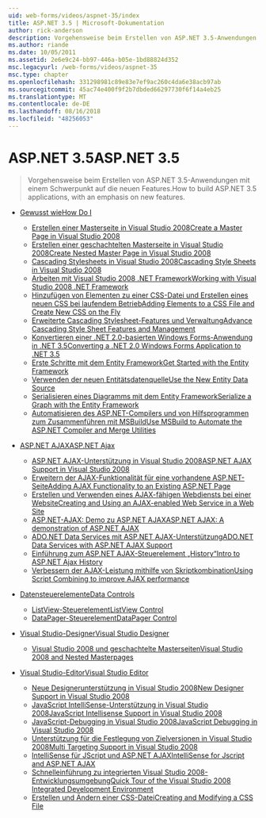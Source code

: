 ```yaml
---
uid: web-forms/videos/aspnet-35/index
title: ASP.NET 3.5 | Microsoft-Dokumentation
author: rick-anderson
description: Vorgehensweise beim Erstellen von ASP.NET 3.5-Anwendungen mit einem Schwerpunkt auf die neuen Features.
ms.author: riande
ms.date: 10/05/2011
ms.assetid: 2e6e9c24-bb97-446a-b05e-1bd88824d352
msc.legacyurl: /web-forms/videos/aspnet-35
msc.type: chapter
ms.openlocfilehash: 331298981c89e83e7ef9ac260c4da6e38acb97ab
ms.sourcegitcommit: 45ac74e400f9f2b7dbded66297730f6f14a4eb25
ms.translationtype: MT
ms.contentlocale: de-DE
ms.lasthandoff: 08/16/2018
ms.locfileid: "48256053"
---
```

<a name="aspnet-35"></a><span data-ttu-id="d41c8-103">ASP.NET 3.5</span><span class="sxs-lookup"><span data-stu-id="d41c8-103">ASP.NET 3.5</span></span>
====================
> <span data-ttu-id="d41c8-104">Vorgehensweise beim Erstellen von ASP.NET 3.5-Anwendungen mit einem Schwerpunkt auf die neuen Features.</span><span class="sxs-lookup"><span data-stu-id="d41c8-104">How to build ASP.NET 3.5 applications, with an emphasis on new features.</span></span>


- [<span data-ttu-id="d41c8-105">Gewusst wie</span><span class="sxs-lookup"><span data-stu-id="d41c8-105">How Do I</span></span>](how-do-i/index.md)

    - [<span data-ttu-id="d41c8-106">Erstellen einer Masterseite in Visual Studio 2008</span><span class="sxs-lookup"><span data-stu-id="d41c8-106">Create a Master Page in Visual Studio 2008</span></span>](how-do-i/how-do-i-create-a-master-page-in-visual-studio-2008.md)
    - [<span data-ttu-id="d41c8-107">Erstellen einer geschachtelten Masterseite in Visual Studio 2008</span><span class="sxs-lookup"><span data-stu-id="d41c8-107">Create Nested Master Page in Visual Studio 2008</span></span>](how-do-i/how-do-i-create-nested-master-page-in-visual-studio-2008.md)
    - [<span data-ttu-id="d41c8-108">Cascading Stylesheets in Visual Studio 2008</span><span class="sxs-lookup"><span data-stu-id="d41c8-108">Cascading Style Sheets in Visual Studio 2008</span></span>](how-do-i/how-do-i-cascading-style-sheets-in-visual-studio-2008.md)
    - [<span data-ttu-id="d41c8-109">Arbeiten mit Visual Studio 2008 .NET Framework</span><span class="sxs-lookup"><span data-stu-id="d41c8-109">Working with Visual Studio 2008 .NET Framework</span></span>](how-do-i/how-do-i-working-with-visual-studio-2008-net-framework.md)
    - [<span data-ttu-id="d41c8-110">Hinzufügen von Elementen zu einer CSS-Datei und Erstellen eines neuen CSS bei laufendem Betrieb</span><span class="sxs-lookup"><span data-stu-id="d41c8-110">Adding Elements to a CSS File and Create New CSS on the Fly</span></span>](how-do-i/how-do-i-adding-elements-to-a-css-file-and-create-new-css-on-the-fly.md)
    - [<span data-ttu-id="d41c8-111">Erweiterte Cascading Stylesheet-Features und Verwaltung</span><span class="sxs-lookup"><span data-stu-id="d41c8-111">Advance Cascading Style Sheet Features and Management</span></span>](how-do-i/how-do-i-advance-cascading-style-sheet-features-and-management.md)
    - [<span data-ttu-id="d41c8-112">Konvertieren einer .NET 2.0-basierten Windows Forms-Anwendung in .NET 3.5</span><span class="sxs-lookup"><span data-stu-id="d41c8-112">Converting a .NET 2.0 Windows Forms Application to .NET 3.5</span></span>](how-do-i/how-do-i-converting-a-net-20-windows-forms-application-to-net-35.md)
    - [<span data-ttu-id="d41c8-113">Erste Schritte mit dem Entity Framework</span><span class="sxs-lookup"><span data-stu-id="d41c8-113">Get Started with the Entity Framework</span></span>](how-do-i/how-do-i-get-started-with-the-entity-framework.md)
    - [<span data-ttu-id="d41c8-114">Verwenden der neuen Entitätsdatenquelle</span><span class="sxs-lookup"><span data-stu-id="d41c8-114">Use the New Entity Data Source</span></span>](how-do-i/how-do-i-use-the-new-entity-data-source.md)
    - [<span data-ttu-id="d41c8-115">Serialisieren eines Diagramms mit dem Entity Framework</span><span class="sxs-lookup"><span data-stu-id="d41c8-115">Serialize a Graph with the Entity Framework</span></span>](how-do-i/how-do-i-serialize-a-graph-with-the-entity-framework.md)
    - [<span data-ttu-id="d41c8-116">Automatisieren des ASP.NET-Compilers und von Hilfsprogrammen zum Zusammenführen mit MSBuild</span><span class="sxs-lookup"><span data-stu-id="d41c8-116">Use MSBuild to Automate the ASP.NET Compiler and Merge Utilities</span></span>](how-do-i/how-do-i-use-msbuild-to-automate-the-aspnet-compiler-and-merge-utilities.md)
- [<span data-ttu-id="d41c8-117">ASP.NET AJAX</span><span class="sxs-lookup"><span data-stu-id="d41c8-117">ASP.NET Ajax</span></span>](aspnet-ajax/index.md)

    - [<span data-ttu-id="d41c8-118">ASP.NET AJAX-Unterstützung in Visual Studio 2008</span><span class="sxs-lookup"><span data-stu-id="d41c8-118">ASP.NET AJAX Support in Visual Studio 2008</span></span>](aspnet-ajax/aspnet-ajax-support-in-visual-studio-2008.md)
    - [<span data-ttu-id="d41c8-119">Erweitern der AJAX-Funktionalität für eine vorhandene ASP.NET-Seite</span><span class="sxs-lookup"><span data-stu-id="d41c8-119">Adding AJAX Functionality to an Existing ASP.NET Page</span></span>](aspnet-ajax/adding-ajax-functionality-to-an-existing-aspnet-page.md)
    - [<span data-ttu-id="d41c8-120">Erstellen und Verwenden eines AJAX-fähigen Webdiensts bei einer Website</span><span class="sxs-lookup"><span data-stu-id="d41c8-120">Creating and Using an AJAX-enabled Web Service in a Web Site</span></span>](aspnet-ajax/creating-and-using-an-ajax-enabled-web-service-in-a-web-site.md)
    - [<span data-ttu-id="d41c8-121">ASP.NET-AJAX: Demo zu ASP.NET AJAX</span><span class="sxs-lookup"><span data-stu-id="d41c8-121">ASP.NET AJAX: A demonstration of ASP.NET AJAX</span></span>](aspnet-ajax/aspnet-ajax-a-demonstration-of-aspnet-ajax.md)
    - [<span data-ttu-id="d41c8-122">ADO.NET Data Services mit ASP.NET AJAX-Unterstützung</span><span class="sxs-lookup"><span data-stu-id="d41c8-122">ADO.NET Data Services with ASP.NET AJAX Support</span></span>](aspnet-ajax/adonet-data-services-with-aspnet-ajax-support.md)
    - [<span data-ttu-id="d41c8-123">Einführung zum ASP.NET AJAX-Steuerelement „History“</span><span class="sxs-lookup"><span data-stu-id="d41c8-123">Intro to ASP.NET Ajax History</span></span>](aspnet-ajax/introduction-to-aspnet-ajax-history.md)
    - [<span data-ttu-id="d41c8-124">Verbessern der AJAX-Leistung mithilfe von Skriptkombination</span><span class="sxs-lookup"><span data-stu-id="d41c8-124">Using Script Combining to improve AJAX performance</span></span>](aspnet-ajax/using-script-combining-to-improve-ajax-performance.md)
- [<span data-ttu-id="d41c8-125">Datensteuerelemente</span><span class="sxs-lookup"><span data-stu-id="d41c8-125">Data Controls</span></span>](data-controls/index.md)

    - [<span data-ttu-id="d41c8-126">ListView-Steuerelement</span><span class="sxs-lookup"><span data-stu-id="d41c8-126">ListView Control</span></span>](data-controls/the-listview-control.md)
    - [<span data-ttu-id="d41c8-127">DataPager-Steuerelement</span><span class="sxs-lookup"><span data-stu-id="d41c8-127">DataPager Control</span></span>](data-controls/the-datapager-control.md)
- [<span data-ttu-id="d41c8-128">Visual Studio-Designer</span><span class="sxs-lookup"><span data-stu-id="d41c8-128">Visual Studio Designer</span></span>](visual-studio-designer/index.md)

    - [<span data-ttu-id="d41c8-129">Visual Studio 2008 und geschachtelte Masterseiten</span><span class="sxs-lookup"><span data-stu-id="d41c8-129">Visual Studio 2008 and Nested Masterpages</span></span>](visual-studio-designer/visual-studio-2008-and-nested-masterpages.md)
- [<span data-ttu-id="d41c8-130">Visual Studio-Editor</span><span class="sxs-lookup"><span data-stu-id="d41c8-130">Visual Studio Editor</span></span>](visual-studio-editor/index.md)

    - [<span data-ttu-id="d41c8-131">Neue Designerunterstützung in Visual Studio 2008</span><span class="sxs-lookup"><span data-stu-id="d41c8-131">New Designer Support in Visual Studio 2008</span></span>](visual-studio-editor/new-designer-support-in-visual-studio-2008.md)
    - [<span data-ttu-id="d41c8-132">JavaScript IntelliSense-Unterstützung in Visual Studio 2008</span><span class="sxs-lookup"><span data-stu-id="d41c8-132">JavaScript Intellisense Support in Visual Studio 2008</span></span>](visual-studio-editor/javascript-intellisense-support-in-visual-studio-2008.md)
    - [<span data-ttu-id="d41c8-133">JavaScript-Debugging in Visual Studio 2008</span><span class="sxs-lookup"><span data-stu-id="d41c8-133">JavaScript Debugging in Visual Studio 2008</span></span>](visual-studio-editor/javascript-debugging-in-visual-studio-2008.md)
    - [<span data-ttu-id="d41c8-134">Unterstützung für die Festlegung von Zielversionen in Visual Studio 2008</span><span class="sxs-lookup"><span data-stu-id="d41c8-134">Multi Targeting Support in Visual Studio 2008</span></span>](visual-studio-editor/multi-targeting-support-in-visual-studio-2008.md)
    - [<span data-ttu-id="d41c8-135">IntelliSense für JScript und ASP.NET AJAX</span><span class="sxs-lookup"><span data-stu-id="d41c8-135">IntelliSense for Jscript and ASP.NET AJAX</span></span>](visual-studio-editor/intellisense-for-jscript-and-aspnet-ajax.md)
    - [<span data-ttu-id="d41c8-136">Schnelleinführung zu integrierten Visual Studio 2008-Entwicklungsumgebung</span><span class="sxs-lookup"><span data-stu-id="d41c8-136">Quick Tour of the Visual Studio 2008 Integrated Development Environment</span></span>](visual-studio-editor/quick-tour-of-the-visual-studio-2008-integrated-development-environment.md)
    - [<span data-ttu-id="d41c8-137">Erstellen und Ändern einer CSS-Datei</span><span class="sxs-lookup"><span data-stu-id="d41c8-137">Creating and Modifying a CSS File</span></span>](visual-studio-editor/creating-and-modifying-a-css-file.md)
